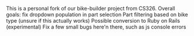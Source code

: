 This is a personal fork of our bike-builder project from CS326.
Overall goals: fix dropdown population in part selection
Part filtering based on bike type (unsure if this actually works)
Possible conversion to Ruby on Rails (experimental)
Fix a few small bugs here'n there, such as js console errors
